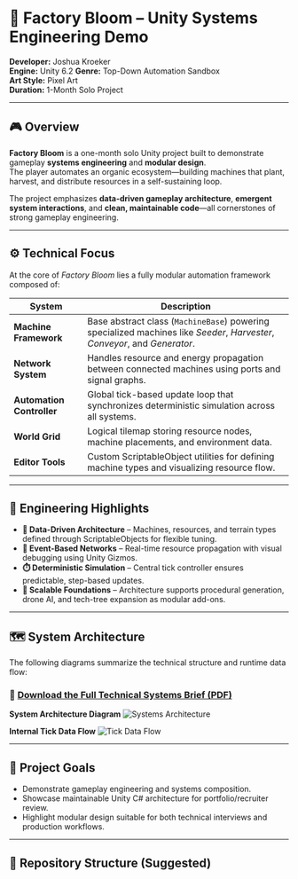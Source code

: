 # 🌱 Factory Bloom – Unity Systems Engineering Demo

**Developer:** Joshua Kroeker  
**Engine:** Unity 6.2 
**Genre:** Top-Down Automation Sandbox  
**Art Style:** Pixel Art  
**Duration:** 1-Month Solo Project  

---

## 🎮 Overview
**Factory Bloom** is a one-month solo Unity project built to demonstrate gameplay **systems engineering** and **modular design**.  
The player automates an organic ecosystem—building machines that plant, harvest, and distribute resources in a self-sustaining loop.  

The project emphasizes **data-driven gameplay architecture**, **emergent system interactions**, and **clean, maintainable code**—all cornerstones of strong gameplay engineering.

---

## ⚙️ Technical Focus
At the core of *Factory Bloom* lies a fully modular automation framework composed of:

| System | Description |
|--------|--------------|
| **Machine Framework** | Base abstract class (`MachineBase`) powering specialized machines like *Seeder*, *Harvester*, *Conveyor*, and *Generator*. |
| **Network System** | Handles resource and energy propagation between connected machines using ports and signal graphs. |
| **Automation Controller** | Global tick-based update loop that synchronizes deterministic simulation across all systems. |
| **World Grid** | Logical tilemap storing resource nodes, machine placements, and environment data. |
| **Editor Tools** | Custom ScriptableObject utilities for defining machine types and visualizing resource flow. |

---

## 🧠 Engineering Highlights
- **🧩 Data-Driven Architecture** – Machines, resources, and terrain types defined through ScriptableObjects for flexible tuning.  
- **🔌 Event-Based Networks** – Real-time resource propagation with visual debugging using Unity Gizmos.  
- **⏱️ Deterministic Simulation** – Central tick controller ensures predictable, step-based updates.  
- **🚀 Scalable Foundations** – Architecture supports procedural generation, drone AI, and tech-tree expansion as modular add-ons.  

---

## 🗺️ System Architecture
The following diagrams summarize the technical structure and runtime data flow:

### 📘 [Download the Full Technical Systems Brief (PDF)](sandbox:/mnt/data/factory_bloom_technical_brief.pdf)

**System Architecture Diagram**
![Systems Architecture](sandbox:/mnt/data/factory_bloom_systems_architecture.png)

**Internal Tick Data Flow**
![Tick Data Flow](sandbox:/mnt/data/factory_bloom_tick_flow.png)

---

## 🧩 Project Goals
- Demonstrate gameplay engineering and systems composition.  
- Showcase maintainable Unity C# architecture for portfolio/recruiter review.  
- Highlight modular design suitable for both technical interviews and production workflows.  

---

## 📂 Repository Structure (Suggested)
